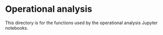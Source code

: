 # Operational analysis

This directory is for the functions used by the operational analysis Jupyter notebooks.
